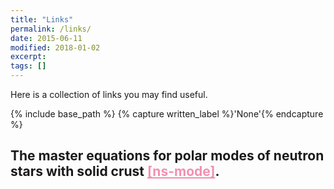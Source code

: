 ```yaml
---
title: "Links"
permalink: /links/
date: 2015-06-11
modified: 2018-01-02
excerpt:
tags: []
---
```


Here is a collection of links you may find useful.

{% include base_path %}
{% capture written_label %}'None'{% endcapture %}

## The master equations for polar modes of neutron stars with solid crust <a href="https://gravyong.github.io/files/interfacial_mode.nb" style="color: #F48FB1;" download>[ns-mode]</a>.




